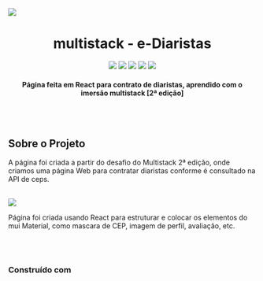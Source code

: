 <div id="top" align="left">
 <img src="https://img.shields.io/badge/React-20232A?style=for-the-badge&logo=react&logoColor=61DAFB" />
 </div>

<h1 align="center"> multistack - e-Diaristas </h1>

<div id="statusProject" align="center">
 <img src="https://img.shields.io/github/license/franklindrw/multistack_e-Diaristas.svg?style=for-the-badge" />
 <img src="https://img.shields.io/github/stars/franklindrw/multistack_e-Diaristas.svg?style=for-the-badge" />
 <img src="https://img.shields.io/github/forks/franklindrw/multistack_e-Diaristas.svg?style=for-the-badge" />
 <img src="https://img.shields.io/github/issues/franklindrw/multistack_e-Diaristas.svg?style=for-the-badge" />
 <a href="https://www.linkedin.com/in/franklindrw/"><img src="https://img.shields.io/badge/-LinkedIn-black.svg?style=for-the-badge&logo=linkedin&colorB=555" /></a>
 </div>
 
 
<h4 align="center"> Página feita em React para contrato de diaristas, aprendido com o imersão multistack [2ª edição] </h4>
<br /> <br />


<h2>Sobre o Projeto</h2>

<p>A página foi criada a partir do desafio do Multistack 2ª edição, onde criamos uma página Web para contratar diaristas conforme é consultado na API de ceps.</p>
<br />
<img src="![image](https://user-images.githubusercontent.com/81038899/142322352-d1fb8b9e-2d52-4497-abb9-0787e00f1d08.png)" />
<br />
<p>Página foi criada usando React para estruturar e colocar os elementos do mui Material, como mascara de CEP, imagem de perfil, avaliação, etc.</p>
<br />
<img src="" />
<br /><br />


<h3>Construído com</h3>

